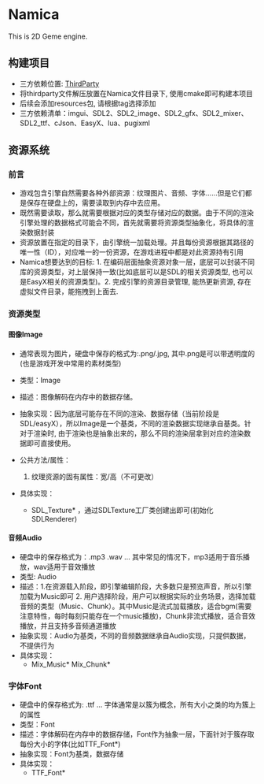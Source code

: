 # Namica
This is 2D Geme engine.

## 构建项目
* 三方依赖位置: <a href='https://github.com/qihaichiaki/Namica/releases/tag/ThirdParty'>ThirdParty</a>
* 将thirdparty文件解压放置在Namica文件目录下, 使用cmake即可构建本项目
* 后续会添加resources包, 请根据tag选择添加
* 三方依赖清单：imgui、SDL2、SDL2_image、SDL2_gfx、SDL2_mixer、SDL2_ttf、cJson、EasyX、lua、pugixml


## 资源系统
### 前言
* 游戏包含引擎自然需要各种外部资源：纹理图片、音频、字体......但是它们都是保存在硬盘上的，需要读取到内存中去应用。
* 既然需要读取，那么就需要根据对应的类型存储对应的数据。由于不同的渲染引擎处理的数据格式可能会不同，首先就需要将资源类型抽象化，将具体的渲染数据封装
* 资源放置在指定的目录下，由引擎统一加载处理。并且每份资源根据其路径的唯一性（ID），对应唯一的一份资源，在游戏进程中都是对此资源持有引用
* Namica想要达到的目标: 1. 在编码层面抽象资源对象一层，底层可以封装不同库的资源类型，对上层保持一致(比如底层可以是SDL的相关资源类型, 也可以是EasyX相关的资源类型)。2. 完成引擎的资源目录管理, 能热更新资源, 存在虚拟文件目录，能拖拽到上面去.


### 资源类型
#### 图像Image
* 通常表现为图片，硬盘中保存的格式为:.png/.jpg, 其中.png是可以带透明度的(也是游戏开发中常用的素材类型)
* 类型：Image
* 描述：图像解码在内存中的数据存储。
* 抽象实现：因为底层可能存在不同的渲染、数据存储（当前阶段是SDL/easyX），所以Image是一个基类，不同的渲染数据实现继承自基类。针对于渲染时, 由于渲染也是抽象出来的，那么不同的渲染层拿到对应的渲染数据即可直接使用。
* 公共方法/属性：
  1. 纹理资源的固有属性：宽/高（不可更改）

* 具体实现：
  * SDL_Texture* ，通过SDLTexture工厂类创建出即可(初始化SDLRenderer)

#### 音频Audio
* 硬盘中的保存格式为：.mp3 .wav ... 其中常见的情况下，mp3适用于音乐播放，wav适用于音效播放
* 类型: Audio
* 描述：1.在资源载入阶段，即引擎编辑阶段，大多数只是预览声音，所以引擎加载为Music即可 2. 用户选择阶段，用户可以根据实际的业务场景，选择加载音频的类型（Music、Chunk）。其中Music是流式加载播放，适合bgm(需要注意特性，每时每刻只能存在一个music播放)，Chunk非流式播放，适合音效播放，并且支持多音频通道播放
* 抽象实现：Audio为基类，不同的音频数据继承自Audio实现，只提供数据，不提供行为
* 具体实现：
  * Mix_Music* Mix_Chunk*

### 字体Font
* 硬盘中的保存格式为: .ttf ... 字体通常是以簇为概念，所有大小之类的均为簇上的属性
* 类型：Font
* 描述：字体解码在内存中的数据存储，Font作为抽象一层，下面针对于簇存取每份大小的字体(比如TTF_Font*)
* 抽象实现：Font为基类，数据存储
* 具体实现：
  * TTF_Font*